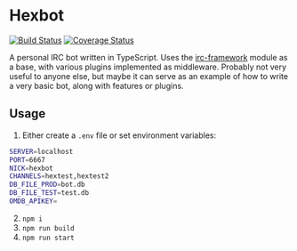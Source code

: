 # Hexbot
[![Build Status](https://travis-ci.org/hexjelly/hexbot.svg?branch=master)](https://travis-ci.org/hexjelly/hexbot) [![Coverage Status](https://coveralls.io/repos/github/hexjelly/hexbot/badge.svg?branch=master)](https://coveralls.io/github/hexjelly/hexbot?branch=master)

A personal IRC bot written in TypeScript. Uses the [irc-framework](https://github.com/kiwiirc/irc-framework) module as a base, with various plugins implemented as middleware. Probably not very useful to anyone else, but maybe it can serve as an example of how to write a very basic bot, along with features or plugins.

## Usage

1. Either create a `.env` file or set environment variables:
```bash
SERVER=localhost
PORT=6667
NICK=hexbot
CHANNELS=hextest,hextest2
DB_FILE_PROD=bot.db
DB_FILE_TEST=test.db
OMDB_APIKEY=
```

2. `npm i`
3. `npm run build`
4. `npm run start`
